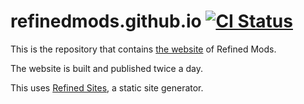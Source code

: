 # refinedmods.github.io [![CI Status](https://github.com/refinedmods/refinedmods.github.io/actions/workflows/ci.yml/badge.svg?branch=main)](https://github.com/refinedmods/refinedmods.github.io/actions/workflows/ci.yml)

This is the repository that contains [the website](https://refinedmods.com) of Refined Mods.

The website is built and published twice a day.

This uses [Refined Sites](https://github.com/refinedmods/refinedsites), a static site generator.
